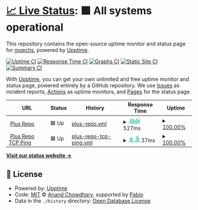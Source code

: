 # [📈 Live Status](https://uptime.repo.plus): <!--live status--> **🟩 All systems operational**

This repository contains the open-source uptime monitor and status page for [moechs](https://uptime.repo.plus), powered by [Upptime](https://github.com/upptime/upptime).

[![Uptime CI](https://github.com/moechs/upptime/workflows/Uptime%20CI/badge.svg)](https://github.com/moechs/upptime/actions?query=workflow%3A%22Uptime+CI%22)
[![Response Time CI](https://github.com/moechs/upptime/workflows/Response%20Time%20CI/badge.svg)](https://github.com/moechs/upptime/actions?query=workflow%3A%22Response+Time+CI%22)
[![Graphs CI](https://github.com/moechs/upptime/workflows/Graphs%20CI/badge.svg)](https://github.com/moechs/upptime/actions?query=workflow%3A%22Graphs+CI%22)
[![Static Site CI](https://github.com/moechs/upptime/workflows/Static%20Site%20CI/badge.svg)](https://github.com/moechs/upptime/actions?query=workflow%3A%22Static+Site+CI%22)
[![Summary CI](https://github.com/moechs/upptime/workflows/Summary%20CI/badge.svg)](https://github.com/moechs/upptime/actions?query=workflow%3A%22Summary+CI%22)

With [Upptime](https://upptime.js.org), you can get your own unlimited and free uptime monitor and status page, powered entirely by a GitHub repository. We use [Issues](https://github.com/moechs/upptime/issues) as incident reports, [Actions](https://github.com/moechs/upptime/actions) as uptime monitors, and [Pages](https://uptime.repo.plus) for the status page.

<!--start: status pages-->
<!-- This summary is generated by Upptime (https://github.com/upptime/upptime) -->
<!-- Do not edit this manually, your changes will be overwritten -->
<!-- prettier-ignore -->
| URL | Status | History | Response Time | Uptime |
| --- | ------ | ------- | ------------- | ------ |
| <img alt="" src="https://icons.duckduckgo.com/ip3/repo.plus.ico" height="13"> [Plus Repo](https://repo.plus) | 🟩 Up | [plus-repo.yml](https://github.com/moechs/upptime/commits/HEAD/history/plus-repo.yml) | <details><summary><img alt="Response time graph" src="./graphs/plus-repo/response-time-week.png" height="20"> 527ms</summary><br><a href="https://moechs.github.io/upptime/history/plus-repo"><img alt="Response time 656" src="https://img.shields.io/endpoint?url=https%3A%2F%2Fraw.githubusercontent.com%2Fmoechs%2Fupptime%2FHEAD%2Fapi%2Fplus-repo%2Fresponse-time.json"></a><br><a href="https://moechs.github.io/upptime/history/plus-repo"><img alt="24-hour response time 864" src="https://img.shields.io/endpoint?url=https%3A%2F%2Fraw.githubusercontent.com%2Fmoechs%2Fupptime%2FHEAD%2Fapi%2Fplus-repo%2Fresponse-time-day.json"></a><br><a href="https://moechs.github.io/upptime/history/plus-repo"><img alt="7-day response time 527" src="https://img.shields.io/endpoint?url=https%3A%2F%2Fraw.githubusercontent.com%2Fmoechs%2Fupptime%2FHEAD%2Fapi%2Fplus-repo%2Fresponse-time-week.json"></a><br><a href="https://moechs.github.io/upptime/history/plus-repo"><img alt="30-day response time 449" src="https://img.shields.io/endpoint?url=https%3A%2F%2Fraw.githubusercontent.com%2Fmoechs%2Fupptime%2FHEAD%2Fapi%2Fplus-repo%2Fresponse-time-month.json"></a><br><a href="https://moechs.github.io/upptime/history/plus-repo"><img alt="1-year response time 656" src="https://img.shields.io/endpoint?url=https%3A%2F%2Fraw.githubusercontent.com%2Fmoechs%2Fupptime%2FHEAD%2Fapi%2Fplus-repo%2Fresponse-time-year.json"></a></details> | <details><summary><a href="https://moechs.github.io/upptime/history/plus-repo">100.00%</a></summary><a href="https://moechs.github.io/upptime/history/plus-repo"><img alt="All-time uptime 98.41%" src="https://img.shields.io/endpoint?url=https%3A%2F%2Fraw.githubusercontent.com%2Fmoechs%2Fupptime%2FHEAD%2Fapi%2Fplus-repo%2Fuptime.json"></a><br><a href="https://moechs.github.io/upptime/history/plus-repo"><img alt="24-hour uptime 100.00%" src="https://img.shields.io/endpoint?url=https%3A%2F%2Fraw.githubusercontent.com%2Fmoechs%2Fupptime%2FHEAD%2Fapi%2Fplus-repo%2Fuptime-day.json"></a><br><a href="https://moechs.github.io/upptime/history/plus-repo"><img alt="7-day uptime 100.00%" src="https://img.shields.io/endpoint?url=https%3A%2F%2Fraw.githubusercontent.com%2Fmoechs%2Fupptime%2FHEAD%2Fapi%2Fplus-repo%2Fuptime-week.json"></a><br><a href="https://moechs.github.io/upptime/history/plus-repo"><img alt="30-day uptime 100.00%" src="https://img.shields.io/endpoint?url=https%3A%2F%2Fraw.githubusercontent.com%2Fmoechs%2Fupptime%2FHEAD%2Fapi%2Fplus-repo%2Fuptime-month.json"></a><br><a href="https://moechs.github.io/upptime/history/plus-repo"><img alt="1-year uptime 98.41%" src="https://img.shields.io/endpoint?url=https%3A%2F%2Fraw.githubusercontent.com%2Fmoechs%2Fupptime%2FHEAD%2Fapi%2Fplus-repo%2Fuptime-year.json"></a></details>
| <img alt="" src="https://icons.duckduckgo.com/ip3/null.ico" height="13"> [Plus Repo TCP Ping](repo.plus) | 🟩 Up | [plus-repo-tcp-ping.yml](https://github.com/moechs/upptime/commits/HEAD/history/plus-repo-tcp-ping.yml) | <details><summary><img alt="Response time graph" src="./graphs/plus-repo-tcp-ping/response-time-week.png" height="20"> 37ms</summary><br><a href="https://moechs.github.io/upptime/history/plus-repo-tcp-ping"><img alt="Response time 97" src="https://img.shields.io/endpoint?url=https%3A%2F%2Fraw.githubusercontent.com%2Fmoechs%2Fupptime%2FHEAD%2Fapi%2Fplus-repo-tcp-ping%2Fresponse-time.json"></a><br><a href="https://moechs.github.io/upptime/history/plus-repo-tcp-ping"><img alt="24-hour response time 62" src="https://img.shields.io/endpoint?url=https%3A%2F%2Fraw.githubusercontent.com%2Fmoechs%2Fupptime%2FHEAD%2Fapi%2Fplus-repo-tcp-ping%2Fresponse-time-day.json"></a><br><a href="https://moechs.github.io/upptime/history/plus-repo-tcp-ping"><img alt="7-day response time 37" src="https://img.shields.io/endpoint?url=https%3A%2F%2Fraw.githubusercontent.com%2Fmoechs%2Fupptime%2FHEAD%2Fapi%2Fplus-repo-tcp-ping%2Fresponse-time-week.json"></a><br><a href="https://moechs.github.io/upptime/history/plus-repo-tcp-ping"><img alt="30-day response time 41" src="https://img.shields.io/endpoint?url=https%3A%2F%2Fraw.githubusercontent.com%2Fmoechs%2Fupptime%2FHEAD%2Fapi%2Fplus-repo-tcp-ping%2Fresponse-time-month.json"></a><br><a href="https://moechs.github.io/upptime/history/plus-repo-tcp-ping"><img alt="1-year response time 97" src="https://img.shields.io/endpoint?url=https%3A%2F%2Fraw.githubusercontent.com%2Fmoechs%2Fupptime%2FHEAD%2Fapi%2Fplus-repo-tcp-ping%2Fresponse-time-year.json"></a></details> | <details><summary><a href="https://moechs.github.io/upptime/history/plus-repo-tcp-ping">100.00%</a></summary><a href="https://moechs.github.io/upptime/history/plus-repo-tcp-ping"><img alt="All-time uptime 98.88%" src="https://img.shields.io/endpoint?url=https%3A%2F%2Fraw.githubusercontent.com%2Fmoechs%2Fupptime%2FHEAD%2Fapi%2Fplus-repo-tcp-ping%2Fuptime.json"></a><br><a href="https://moechs.github.io/upptime/history/plus-repo-tcp-ping"><img alt="24-hour uptime 100.00%" src="https://img.shields.io/endpoint?url=https%3A%2F%2Fraw.githubusercontent.com%2Fmoechs%2Fupptime%2FHEAD%2Fapi%2Fplus-repo-tcp-ping%2Fuptime-day.json"></a><br><a href="https://moechs.github.io/upptime/history/plus-repo-tcp-ping"><img alt="7-day uptime 100.00%" src="https://img.shields.io/endpoint?url=https%3A%2F%2Fraw.githubusercontent.com%2Fmoechs%2Fupptime%2FHEAD%2Fapi%2Fplus-repo-tcp-ping%2Fuptime-week.json"></a><br><a href="https://moechs.github.io/upptime/history/plus-repo-tcp-ping"><img alt="30-day uptime 100.00%" src="https://img.shields.io/endpoint?url=https%3A%2F%2Fraw.githubusercontent.com%2Fmoechs%2Fupptime%2FHEAD%2Fapi%2Fplus-repo-tcp-ping%2Fuptime-month.json"></a><br><a href="https://moechs.github.io/upptime/history/plus-repo-tcp-ping"><img alt="1-year uptime 98.88%" src="https://img.shields.io/endpoint?url=https%3A%2F%2Fraw.githubusercontent.com%2Fmoechs%2Fupptime%2FHEAD%2Fapi%2Fplus-repo-tcp-ping%2Fuptime-year.json"></a></details>

<!--end: status pages-->

[**Visit our status website →**](https://moechs.github.io/upptime)

## 📄 License

- Powered by: [Upptime](https://github.com/upptime/upptime)
- Code: [MIT](./LICENSE) © [Anand Chowdhary](https://anandchowdhary.com), supported by [Pabio](https://pabio.com)
- Data in the `./history` directory: [Open Database License](https://opendatacommons.org/licenses/odbl/1-0/)
